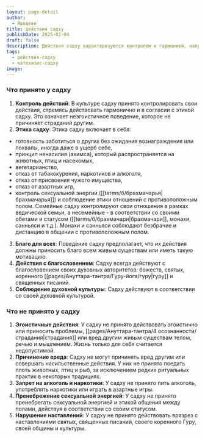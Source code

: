 ```yaml
---
layout: page-detail
author:
  - Яшодеви
title: действия садху
publishDate: 2025-02-04
draft: false
description: Действия садху характеризуются контролем и гармонией, направленными на благо всех живых существ. Они следуют строгой этике, включающей ненасилие, вегетарианство и отказ от эгоистичного поведения, алкоголя и наркотиков. Садху действуют с благословением своих духовных авторитетов и в соответствии со своей духовной культурой.
tags:
  - действия-садху
  - катехизис-садху
image:
---
```

### Что принято у садху
1. **Контроль действий**: В культуре садху принято контролировать свои действия, стремясь действовать гармонично и в согласии с этикой садху. Это означает неэгоистичное поведение, которое не причиняет страданий другим.
2. **Этика садху**: Этика садху включает в себя:
- готовность заботиться о других без ожидания вознаграждения или похвалы, иногда даже в ущерб себе,
- принцип ненасилия (ахимса), который распространяется на животных, птиц и насекомых,
- вегетарианство,
- отказ от табакокурения, наркотиков и алкоголя,
- отказ от присвоения чужого имущества,
- отказ от азартных игр,
- контроль сексуальной энергии ([[terms/б/брахмачарья|брахмачарья]]) и соблюдение этики отношений с противоположным полом. Семейные садху контролируют свои отношения в рамках ведической семьи, а несемейные - в соответствии со своими обетами и статусом ([[terms/б/брахмачари|брахмачари]], монахи, санньяси и т.д.). Монахи и санньяси соблюдают безбрачие и дистанцию в общении с противоположным полом.
3. **Благо для всех**: Поведение садху предполагает, что их действия должны приносить благо всем живым существам или иметь такую мотивацию.
4. **Действия с благословением**: Садху всегда действуют с благословением своих духовных авторитетов: божеств, святых, коренного [[pages/Ануттара-тантра/Гуру-йога/гуру|гуру]] и священных писаний.
5. **Соблюдение духовной культуры**: Садху действуют в соответствии со своей духовной культурой.

### Что не принято у садху
1. **Эгоистичные действия**: У садху не принято действовать эгоистично или приносить проблемы, [[pages/Ануттара-тантра/4 осознанности/страдания|страдания]] или вред другим живым существам телом, речью и мышлением. Жизнь только для себя считается недопустимой.
2. **Причинение вреда**: Садху не могут причинять вред другим или совершать насильственные действия. У них не принято поедать плоть животных, птиц и рыб, за исключением редких ритуальных практик в некоторых традициях.
3. **Запрет на алкоголь и наркотики**: У садху не принято пить алкоголь, употреблять наркотики или играть в азартные игры.
4. **Пренебрежение сексуальной энергией**: У садху не принято пренебрегать сексуальной энергией и этикой общения между полами, действуя в соответствии со своим статусом.
5. **Нарушение наставлений**: У садху не принято действовать вразрез с наставлениями святых, священных писаний, своего коренного Гуру, своей общины и культуры.